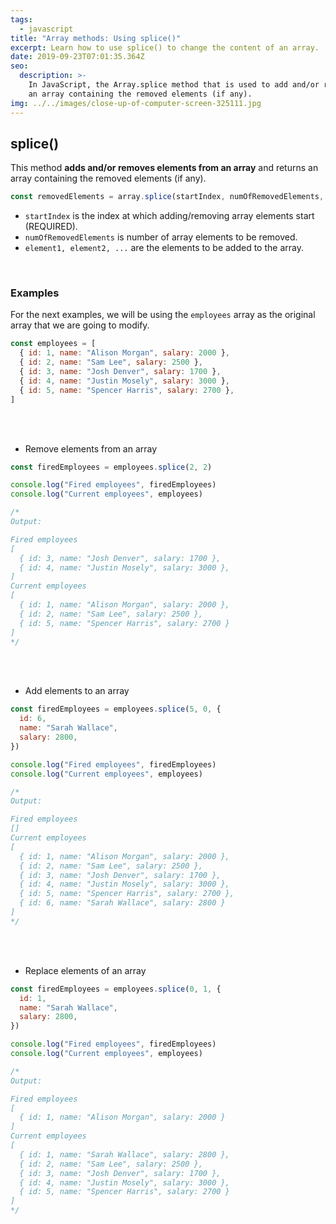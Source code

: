 ```yaml
---
tags:
  - javascript
title: "Array methods: Using splice()"
excerpt: Learn how to use splice() to change the content of an array.
date: 2019-09-23T07:01:35.364Z
seo:
  description: >-
    In JavaScript, the Array.splice method that is used to add and/or remove elements from an array and it returns
    an array containing the removed elements (if any).
img: ../../images/close-up-of-computer-screen-325111.jpg
---
```


## splice()

This method **adds and/or removes elements from an array** and returns an array containing the removed elements (if any).

```javascript
const removedElements = array.splice(startIndex, numOfRemovedElements, element1, element2, ...);
```

- `startIndex` is the index at which adding/removing array elements start (REQUIRED).
- `numOfRemovedElements` is number of array elements to be removed.
- `element1, element2, ...` are the elements to be added to the array.

<br>

### Examples

For the next examples, we will be using the `employees` array as the original array that we are going to modify.

```javascript
const employees = [
  { id: 1, name: "Alison Morgan", salary: 2000 },
  { id: 2, name: "Sam Lee", salary: 2500 },
  { id: 3, name: "Josh Denver", salary: 1700 },
  { id: 4, name: "Justin Mosely", salary: 3000 },
  { id: 5, name: "Spencer Harris", salary: 2700 },
]
```

<br>
<br>

- Remove elements from an array

```javascript
const firedEmployees = employees.splice(2, 2)

console.log("Fired employees", firedEmployees)
console.log("Current employees", employees)

/*
Output:

Fired employees
[
  { id: 3, name: "Josh Denver", salary: 1700 },
  { id: 4, name: "Justin Mosely", salary: 3000 },
]
Current employees
[
  { id: 1, name: "Alison Morgan", salary: 2000 },
  { id: 2, name: "Sam Lee", salary: 2500 },
  { id: 5, name: "Spencer Harris", salary: 2700 }
]
*/
```

<br>
<br>

- Add elements to an array

```javascript
const firedEmployees = employees.splice(5, 0, {
  id: 6,
  name: "Sarah Wallace",
  salary: 2800,
})

console.log("Fired employees", firedEmployees)
console.log("Current employees", employees)

/*
Output:

Fired employees
[]
Current employees
[
  { id: 1, name: "Alison Morgan", salary: 2000 },
  { id: 2, name: "Sam Lee", salary: 2500 },
  { id: 3, name: "Josh Denver", salary: 1700 },
  { id: 4, name: "Justin Mosely", salary: 3000 },
  { id: 5, name: "Spencer Harris", salary: 2700 },
  { id: 6, name: "Sarah Wallace", salary: 2800 }
]
*/
```

<br>
<br>

- Replace elements of an array

```javascript
const firedEmployees = employees.splice(0, 1, {
  id: 1,
  name: "Sarah Wallace",
  salary: 2800,
})

console.log("Fired employees", firedEmployees)
console.log("Current employees", employees)

/*
Output:

Fired employees
[
  { id: 1, name: "Alison Morgan", salary: 2000 }
]
Current employees
[
  { id: 1, name: "Sarah Wallace", salary: 2800 },
  { id: 2, name: "Sam Lee", salary: 2500 },
  { id: 3, name: "Josh Denver", salary: 1700 },
  { id: 4, name: "Justin Mosely", salary: 3000 },
  { id: 5, name: "Spencer Harris", salary: 2700 }
]
*/
```
